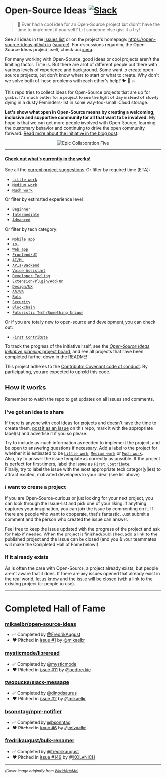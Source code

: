 # Open-Source Ideas [![Slack](https://opensourceideas.herokuapp.com/badge.svg)](https://opensourceideas.herokuapp.com)

> :open_hands: Ever had a cool idea for an Open-Source project but didn't have the time to implement it yourself? Let someone else give it a try!

See all ideas in the [issues list](https://github.com/open-source-ideas/open-source-ideas/issues) or on the project's homepage: https://open-source-ideas.github.io ([source](https://github.com/open-source-ideas/open-source-ideas.github.io)). For discussions regarding the Open-Source Ideas project itself, check out [meta](https://github.com/open-source-ideas/meta).

For many working with Open-Source, good ideas or cool projects aren't the limiting factor. Time is. But there are a lot of different people out there with various levels of experience and background. Some want to create open-source projects, but don't know where to start or what to create. Why don't we solve both of these problems with each other's help? :bird: :chicken: :boom:

This repo tries to collect ideas for Open-Source projects that are up for grabs. It's much better for a project to see the light of day instead of slowly dying in a dusty Reminders-list in some way-too-small iCloud storage.

**Let's show what open in Open-Source means by creating a welcoming, inclusive and supportive community for all that want to be involved.** My hope is that we can get more people involved with Open-Source, learning the customary behavior and continuing to drive the open community forward. [Read more about the initiative in the blog post](https://hackernoon.com/open-source-ideas-initiative-ca747121ac34).

<div align="center">
<img src="https://github.com/open-source-ideas/open-source-ideas/blob/master/collaboration-five.jpg?raw=true" alt="Epic Collaboration Five" />
</div>

---

#### [Check out what's currently in the works!](https://github.com/open-source-ideas/open-source-ideas/labels/Joined)

See all the [current project suggestions](https://github.com/open-source-ideas/open-source-ideas/issues). Or filter by required time (ETA):

* [`Little work`](https://github.com/open-source-ideas/open-source-ideas/labels/Little%20work)
* [`Medium work`](https://github.com/open-source-ideas/open-source-ideas/labels/Medium%20work)
* [`Much work`](https://github.com/open-source-ideas/open-source-ideas/labels/Much%20work)

Or filter by estimated experience level:

* [`Beginner`](https://github.com/open-source-ideas/open-source-ideas/issues?q=is%3Aissue+is%3Aopen+label%3ABeginner)
* [`Intermediate`](https://github.com/open-source-ideas/open-source-ideas/issues?q=is%3Aissue+is%3Aopen+label%3AIntermediate)
* [`Advanced`](https://github.com/open-source-ideas/open-source-ideas/issues?q=is%3Aissue+is%3Aopen+label%3AAdvanced)

Or filter by tech category:

* [`Mobile app`](https://github.com/open-source-ideas/open-source-ideas/labels)
* [`IoT`](https://github.com/open-source-ideas/open-source-ideas/labels)
* [`Web app`](https://github.com/open-source-ideas/open-source-ideas/labels)
* [`Frontend/UI`](https://github.com/open-source-ideas/open-source-ideas/labels)
* [`AI/ML`](https://github.com/open-source-ideas/open-source-ideas/labels)
* [`APIs/Backend`](https://github.com/open-source-ideas/open-source-ideas/labels)
* [`Voice Assistant`](https://github.com/open-source-ideas/open-source-ideas/labels)
* [`Developer Tooling`](https://github.com/open-source-ideas/open-source-ideas/labels)
* [`Extension/Plugin/Add-On`](https://github.com/open-source-ideas/open-source-ideas/labels)
* [`Design/UX`](https://github.com/open-source-ideas/open-source-ideas/labels)
* [`AR/VR`](https://github.com/open-source-ideas/open-source-ideas/labels)
* [`Bots`](https://github.com/open-source-ideas/open-source-ideas/labels)
* [`Security`](https://github.com/open-source-ideas/open-source-ideas/labels)
* [`Blockchain`](https://github.com/open-source-ideas/open-source-ideas/labels)
* [`Futuristic Tech/Something Unique`](https://github.com/open-source-ideas/open-source-ideas/labels)

Or if you are totally new to open-source and development, you can check out:

* [`First Contribute`](https://github.com/open-source-ideas/open-source-ideas/labels/First%20Contribute)

To track the progress of the initiative itself, see the [_Open-Source Ideas Initiative planning_ project board](https://github.com/open-source-ideas/open-source-ideas/projects/2), and see all projects that have been completed further down in the README!

This project adheres to the [Contributor Covenant code of conduct](./CODE_OF_CONDUCT.md). By participating, you are expected to uphold this code.

## How it works

Remember to watch the repo to get updates on all issues and comments.

### I've got an idea to share

If there is anyone with cool ideas for projects and doesn't have the time to create them, [post it as an issue](https://github.com/open-source-ideas/open-source-ideas/issues/new) on this repo, mark it with the appropriate label(s) and advertise it if you so please.

Try to include as much information as needed to implement the project, and be open to answering questions if necessary. Add a label to the project for whether it is estimated to be [`Little work`](https://github.com/open-source-ideas/open-source-ideas/labels/Little%20work), [`Medium work`](https://github.com/open-source-ideas/open-source-ideas/labels/Medium%20work) or [`Much work`](https://github.com/open-source-ideas/open-source-ideas/labels/Much%20work).
<br/>
Also, try to answer the issue template as correctly as possible. If the project is perfect for first-timers, label the issue as [`First Contribute`](https://github.com/open-source-ideas/open-source-ideas/labels/First%20Contribute).
<br/>
Finally, try to label the issue with the most appropriate tech categor(y|ies) to attract excited, motivated developers to your idea! (see list above)

### I want to create a project

If you are Open-Source-curious or just looking for your next project, you can look through the Issue-list and pick one of your liking. If anything captures your imagination, you can join the issue by commenting on it. If there are people who want to cooperate, that's fantastic. Just submit a comment and the person who created the issue can answer.

Feel free to keep the issue updated with the progress of the project and ask for help if needed. When the project is finished/published, add a link to the published project and the issue can be closed (and you & your teammates will make the Completed Hall of Fame below!)

### If it already exists

As is often the case with Open-Source, a project already exists, but people aren't aware that it does. If there are any issues opened that already exist in the real world, let us know and the issue will be closed (with a link to the existing project for people to use).

---

# Completed Hall of Fame

###  [mikaelbr/open-source-ideas](https://github.com/mikaelbr/open-source-ideas)

- :white_check_mark: Completed by [@FredrikAugust](https://github.com/FredrikAugust)
- :heart: Pitched in [issue #1](https://github.com/mikaelbr/open-source-ideas/issues/1) by [@mikaelbr](https://github.com/mikaelbr)

###  [mysticmode/libreread](https://github.com/mysticmode/libreread)

- :white_check_mark: Completed by [@mysticmode](https://github.com/mysticmode)
- :heart: Pitched in [issue #11](https://github.com/mikaelbr/open-source-ideas/issues/11) by [@ocdtrekkie](https://github.com/ocdtrekkie)

###  [twobucks/slack-message](https://github.com/twobucks/slack-message)

- :white_check_mark: Completed by [@dinodsaurus](https://github.com/dinodsaurus)
- :heart: Pitched in [issue #2](https://github.com/mikaelbr/open-source-ideas/issues/2) by [@mikaelbr](https://github.com/mikaelbr)

### [bsonntag/npm-notifier](https://github.com/bsonntag/npm-notifier)

- :white_check_mark: Completed by [@bsonntag](https://github.com/bsonntag)
- :heart: Pitched in [issue #6](https://github.com/mikaelbr/open-source-ideas/issues/6) by [@mikaelbr](https://github.com/mikaelbr)

### [fredrikaugust/bulk-renamer](https://github.com/FredrikAugust/bulk-renamer)

- :white_check_mark: Completed by [@fredrikaugust](https://github.com/fredrikaugust)
- :heart: Pitched in [issue #149](https://github.com/open-source-ideas/open-source-ideas/issues/149) by [@KOLANICH](https://github.com/KOLANICH)

---

<small>_(Cover image originally from [WorldArtsMe](http://worldartsme.com/))_</small>
